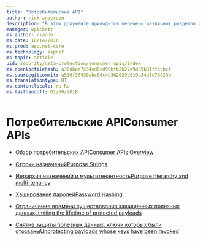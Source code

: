 ```yaml
---
title: "Потребительские API"
author: rick-anderson
description: "В этом документе приводится перечень различных разделов о защите данных потребительских API в ASP.NET Core."
manager: wpickett
ms.author: riande
ms.date: 10/14/2016
ms.prod: asp.net-core
ms.technology: aspnet
ms.topic: article
uid: security/data-protection/consumer-apis/index
ms.openlocfilehash: a36dbaa7c34ed0cd99bfb2b27a9d59b81ffccbcf
ms.sourcegitcommit: a510f38930abc84c4b302029d019a34dfe76823b
ms.translationtype: HT
ms.contentlocale: ru-RU
ms.lasthandoff: 01/30/2018
---
```

# <a name="consumer-apis"></a><span data-ttu-id="b9cca-103">Потребительские API</span><span class="sxs-lookup"><span data-stu-id="b9cca-103">Consumer APIs</span></span>

* [<span data-ttu-id="b9cca-104">Обзор потребительских API</span><span class="sxs-lookup"><span data-stu-id="b9cca-104">Consumer APIs Overview</span></span>](overview.md)

* [<span data-ttu-id="b9cca-105">Строки назначений</span><span class="sxs-lookup"><span data-stu-id="b9cca-105">Purpose Strings</span></span>](purpose-strings.md)

* [<span data-ttu-id="b9cca-106">Иерархия назначений и мультитенантность</span><span class="sxs-lookup"><span data-stu-id="b9cca-106">Purpose hierarchy and multi-tenancy</span></span>](purpose-strings-multitenancy.md)

* [<span data-ttu-id="b9cca-107">Хэширование паролей</span><span class="sxs-lookup"><span data-stu-id="b9cca-107">Password Hashing</span></span>](password-hashing.md)

* [<span data-ttu-id="b9cca-108">Ограничение времени существования защищенных полезных данных</span><span class="sxs-lookup"><span data-stu-id="b9cca-108">Limiting the lifetime of protected payloads</span></span>](limited-lifetime-payloads.md)

* [<span data-ttu-id="b9cca-109">Снятие защиты полезных данных, ключи которых были отозваны</span><span class="sxs-lookup"><span data-stu-id="b9cca-109">Unprotecting payloads whose keys have been revoked</span></span>](dangerous-unprotect.md)
